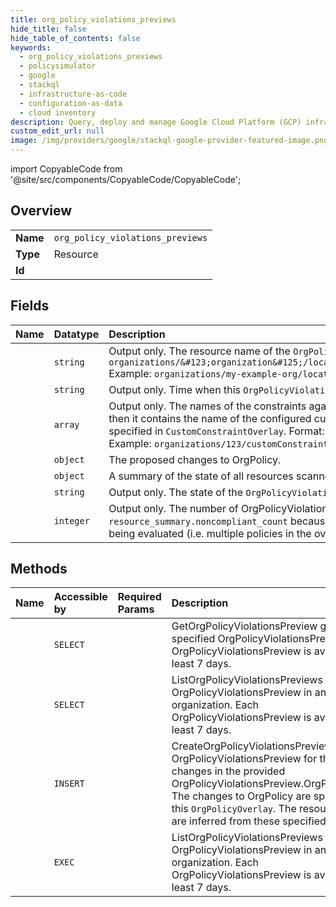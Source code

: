 ```yaml
---
title: org_policy_violations_previews
hide_title: false
hide_table_of_contents: false
keywords:
  - org_policy_violations_previews
  - policysimulator
  - google    
  - stackql
  - infrastructure-as-code
  - configuration-as-data
  - cloud inventory
description: Query, deploy and manage Google Cloud Platform (GCP) infrastructure and resources using SQL
custom_edit_url: null
image: /img/providers/google/stackql-google-provider-featured-image.png
---
```


import CopyableCode from '@site/src/components/CopyableCode/CopyableCode';




## Overview
<table><tbody>
<tr><td><b>Name</b></td><td><code>org_policy_violations_previews</code></td></tr>
<tr><td><b>Type</b></td><td>Resource</td></tr>
<tr><td><b>Id</b></td><td><CopyableCode code="google.policysimulator.org_policy_violations_previews" /></td></tr>
</tbody></table>

## Fields
| Name | Datatype | Description |
|:-----|:---------|:------------|
| <CopyableCode code="name" /> | `string` | Output only. The resource name of the `OrgPolicyViolationsPreview`. It has the following format: `organizations/&#123;organization&#125;/locations/&#123;location&#125;/orgPolicyViolationsPreviews/&#123;orgPolicyViolationsPreview&#125;` Example: `organizations/my-example-org/locations/global/orgPolicyViolationsPreviews/506a5f7f` |
| <CopyableCode code="createTime" /> | `string` | Output only. Time when this `OrgPolicyViolationsPreview` was created. |
| <CopyableCode code="customConstraints" /> | `array` | Output only. The names of the constraints against which all `OrgPolicyViolations` were evaluated. If `OrgPolicyOverlay` only contains `PolicyOverlay` then it contains the name of the configured custom constraint, applicable to the specified policies. Otherwise it contains the name of the constraint specified in `CustomConstraintOverlay`. Format: `organizations/&#123;organization_id&#125;/customConstraints/&#123;custom_constraint_id&#125;` Example: `organizations/123/customConstraints/custom.createOnlyE2TypeVms` |
| <CopyableCode code="overlay" /> | `object` | The proposed changes to OrgPolicy. |
| <CopyableCode code="resourceCounts" /> | `object` | A summary of the state of all resources scanned for compliance with the changed OrgPolicy. |
| <CopyableCode code="state" /> | `string` | Output only. The state of the `OrgPolicyViolationsPreview`. |
| <CopyableCode code="violationsCount" /> | `integer` | Output only. The number of OrgPolicyViolations in this `OrgPolicyViolationsPreview`. This count may differ from `resource_summary.noncompliant_count` because each OrgPolicyViolation is specific to a resource **and** constraint. If there are multiple constraints being evaluated (i.e. multiple policies in the overlay), a single resource may violate multiple constraints. |
## Methods
| Name | Accessible by | Required Params | Description |
|:-----|:--------------|:----------------|:------------|
| <CopyableCode code="organizations_locations_org_policy_violations_previews_get" /> | `SELECT` | <CopyableCode code="locationsId, orgPolicyViolationsPreviewsId, organizationsId" /> | GetOrgPolicyViolationsPreview gets the specified OrgPolicyViolationsPreview. Each OrgPolicyViolationsPreview is available for at least 7 days. |
| <CopyableCode code="organizations_locations_org_policy_violations_previews_list" /> | `SELECT` | <CopyableCode code="locationsId, organizationsId" /> | ListOrgPolicyViolationsPreviews lists each OrgPolicyViolationsPreview in an organization. Each OrgPolicyViolationsPreview is available for at least 7 days. |
| <CopyableCode code="organizations_locations_org_policy_violations_previews_create" /> | `INSERT` | <CopyableCode code="locationsId, organizationsId" /> | CreateOrgPolicyViolationsPreview creates an OrgPolicyViolationsPreview for the proposed changes in the provided OrgPolicyViolationsPreview.OrgPolicyOverlay. The changes to OrgPolicy are specified by this `OrgPolicyOverlay`. The resources to scan are inferred from these specified changes. |
| <CopyableCode code="_organizations_locations_org_policy_violations_previews_list" /> | `EXEC` | <CopyableCode code="locationsId, organizationsId" /> | ListOrgPolicyViolationsPreviews lists each OrgPolicyViolationsPreview in an organization. Each OrgPolicyViolationsPreview is available for at least 7 days. |
